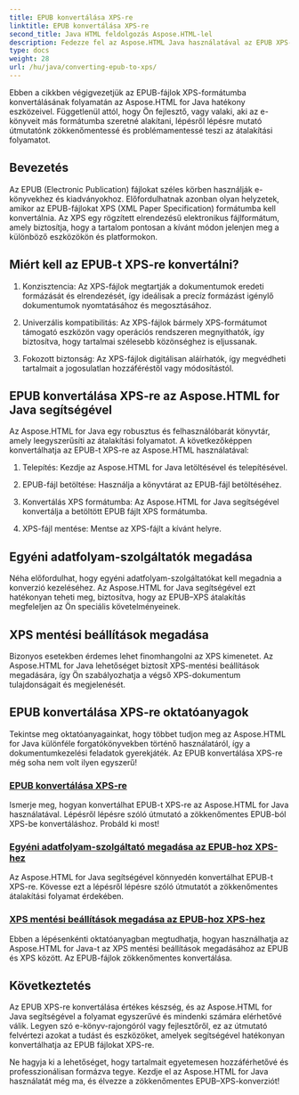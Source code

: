 ```yaml
---
title: EPUB konvertálása XPS-re
linktitle: EPUB konvertálása XPS-re
second_title: Java HTML feldolgozás Aspose.HTML-lel
description: Fedezze fel az Aspose.HTML Java használatával az EPUB XPS-re konvertálásának lépésről lépésre történő folyamatát. Ismerje meg az egyéni adatfolyam-szolgáltatók és XPS mentési beállítások megadását a konverziókhoz.
type: docs
weight: 28
url: /hu/java/converting-epub-to-xps/
---
```


Ebben a cikkben végigvezetjük az EPUB-fájlok XPS-formátumba konvertálásának folyamatán az Aspose.HTML for Java hatékony eszközeivel. Függetlenül attól, hogy Ön fejlesztő, vagy valaki, aki az e-könyveit más formátumba szeretné alakítani, lépésről lépésre mutató útmutatónk zökkenőmentessé és problémamentessé teszi az átalakítási folyamatot.

## Bevezetés

Az EPUB (Electronic Publication) fájlokat széles körben használják e-könyvekhez és kiadványokhoz. Előfordulhatnak azonban olyan helyzetek, amikor az EPUB-fájlokat XPS (XML Paper Specification) formátumba kell konvertálnia. Az XPS egy rögzített elrendezésű elektronikus fájlformátum, amely biztosítja, hogy a tartalom pontosan a kívánt módon jelenjen meg a különböző eszközökön és platformokon.

## Miért kell az EPUB-t XPS-re konvertálni?

1. Konzisztencia: Az XPS-fájlok megtartják a dokumentumok eredeti formázását és elrendezését, így ideálisak a precíz formázást igénylő dokumentumok nyomtatásához és megosztásához.

2. Univerzális kompatibilitás: Az XPS-fájlok bármely XPS-formátumot támogató eszközön vagy operációs rendszeren megnyithatók, így biztosítva, hogy tartalmai szélesebb közönséghez is eljussanak.

3. Fokozott biztonság: Az XPS-fájlok digitálisan aláírhatók, így megvédheti tartalmait a jogosulatlan hozzáféréstől vagy módosítástól.

## EPUB konvertálása XPS-re az Aspose.HTML for Java segítségével

Az Aspose.HTML for Java egy robusztus és felhasználóbarát könyvtár, amely leegyszerűsíti az átalakítási folyamatot. A következőképpen konvertálhatja az EPUB-t XPS-re az Aspose.HTML használatával:

1. Telepítés: Kezdje az Aspose.HTML for Java letöltésével és telepítésével.

2. EPUB-fájl betöltése: Használja a könyvtárat az EPUB-fájl betöltéséhez.

3. Konvertálás XPS formátumba: Az Aspose.HTML for Java segítségével konvertálja a betöltött EPUB fájlt XPS formátumba.

4. XPS-fájl mentése: Mentse az XPS-fájlt a kívánt helyre.

## Egyéni adatfolyam-szolgáltatók megadása

Néha előfordulhat, hogy egyéni adatfolyam-szolgáltatókat kell megadnia a konverzió kezeléséhez. Az Aspose.HTML for Java segítségével ezt hatékonyan teheti meg, biztosítva, hogy az EPUB–XPS átalakítás megfeleljen az Ön speciális követelményeinek.

## XPS mentési beállítások megadása

Bizonyos esetekben érdemes lehet finomhangolni az XPS kimenetet. Az Aspose.HTML for Java lehetőséget biztosít XPS-mentési beállítások megadására, így Ön szabályozhatja a végső XPS-dokumentum tulajdonságait és megjelenését.

## EPUB konvertálása XPS-re oktatóanyagok
Tekintse meg oktatóanyagainkat, hogy többet tudjon meg az Aspose.HTML for Java különféle forgatókönyvekben történő használatáról, így a dokumentumkezelési feladatok gyerekjáték. Az EPUB konvertálása XPS-re még soha nem volt ilyen egyszerű!
### [EPUB konvertálása XPS-re](./convert-epub-to-xps/)
Ismerje meg, hogyan konvertálhat EPUB-t XPS-re az Aspose.HTML for Java használatával. Lépésről lépésre szóló útmutató a zökkenőmentes EPUB-ból XPS-be konvertáláshoz. Probáld ki most!
### [Egyéni adatfolyam-szolgáltató megadása az EPUB-hoz XPS-hez](./convert-epub-to-xps-specify-custom-stream-provider/)
Az Aspose.HTML for Java segítségével könnyedén konvertálhat EPUB-t XPS-re. Kövesse ezt a lépésről lépésre szóló útmutatót a zökkenőmentes átalakítási folyamat érdekében.
### [XPS mentési beállítások megadása az EPUB-hoz XPS-hez](./convert-epub-to-xps-specify-xps-save-options/)
Ebben a lépésenkénti oktatóanyagban megtudhatja, hogyan használhatja az Aspose.HTML for Java-t az XPS mentési beállítások megadásához az EPUB és XPS között. Az EPUB-fájlok zökkenőmentes konvertálása.

## Következtetés

Az EPUB XPS-re konvertálása értékes készség, és az Aspose.HTML for Java segítségével a folyamat egyszerűvé és mindenki számára elérhetővé válik. Legyen szó e-könyv-rajongóról vagy fejlesztőről, ez az útmutató felvértezi azokat a tudást és eszközöket, amelyek segítségével hatékonyan konvertálhatja az EPUB fájlokat XPS-re.

Ne hagyja ki a lehetőséget, hogy tartalmait egyetemesen hozzáférhetővé és professzionálisan formázva tegye. Kezdje el az Aspose.HTML for Java használatát még ma, és élvezze a zökkenőmentes EPUB–XPS-konverziót!